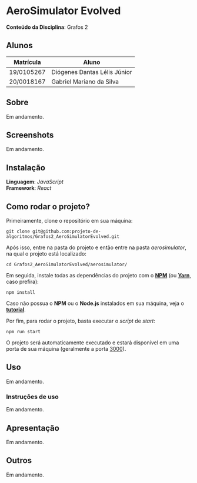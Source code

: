 # AeroSimulator Evolved

**Conteúdo da Disciplina**: Grafos 2<br>

## Alunos

|Matrícula | Aluno |
| -- | -- |
| 19/0105267  |  Diógenes Dantas Lélis Júnior |
| 20/0018167  |  Gabriel Mariano da Silva |

## Sobre

Em andamento.

## Screenshots

Em andamento.

## Instalação

**Linguagem**: *JavaScript*<br>
**Framework**: *React*<br>

## Como rodar o projeto?

Primeiramente, clone o repositório em sua máquina:

```
git clone git@github.com:projeto-de-algoritmos/Grafos2_AeroSimulatorEvolved.git
```

Após isso, entre na pasta do projeto e então entre na pasta *aerosimulator*, na qual o projeto está localizado:

```
cd Grafos2_AeroSimulatorEvolved/aerosimulator/
```

Em seguida, instale todas as dependências do projeto com o [**NPM**](https://docs.npmjs.com/downloading-and-installing-node-js-and-npm) (ou [**Yarn**](https://classic.yarnpkg.com/lang/en/docs/install/#debian-stable), caso prefira):

```
npm install
```

Caso não possua o **NPM** ou o **Node.js** instalados em sua máquina, veja o [**tutorial**](https://docs.npmjs.com/downloading-and-installing-node-js-and-npm#using-a-node-installer-to-install-nodejs-and-npm).

Por fim, para rodar o projeto, basta executar o *script* de *start*:

```
npm run start
```

O projeto será automaticamente executado e estará disponível em uma porta de sua máquina (geralmente a porta [3000](<http://localhost:3000>)).

## Uso

Em andamento.

### Instruções de uso

Em andamento.

## Apresentação

Em andamento.

## Outros

Em andamento.
